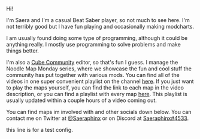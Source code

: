 Hi!

I'm Saera and I'm a casual Beat Saber player, so not much to see here. I'm not terribly good but I have fun playing and occasionally making modcharts.

I am usually found doing some type of programming, although it could be anything really. I mostly use programming to solve problems and make things better.        

I'm also a <a class="bio" href="https://www.youtube.com/c/CubeCommunity" target="_blank" >Cube Community</a> editor, so that's fun I guess. I manage the Noodle Map Monday series, where we showcase the fun and cool stuff the community has put together with various mods. You can find all of the videos in one super convenient playlist on the channel <a class="bio" href="https://www.youtube.com/playlist?list=PLwx5EB8PdMNeuygkTEeowY-bXj5F-2SCU" target="_blank">here</a>. If you just want to play the maps yourself, you can find the link to each map in the video description, or you can find a playlist with every map <a class="bio" href="https://beatsaver.com/playlists/4197" target="_blank">here</a>. This playlist is usually updated within a couple hours of a video coming out.

You can find maps im involved with and other socials down below. You can contact me on Twitter at <a class="bio" href="https://twitter.com/Saeraphinx" target="_blank">@Saeraphinx</a> or on Discord at <a class="bio" href="https://discord.com/users/213074932458979330" target="_blank">Saeraphinx#4533</a>.

this line is for a test config.
